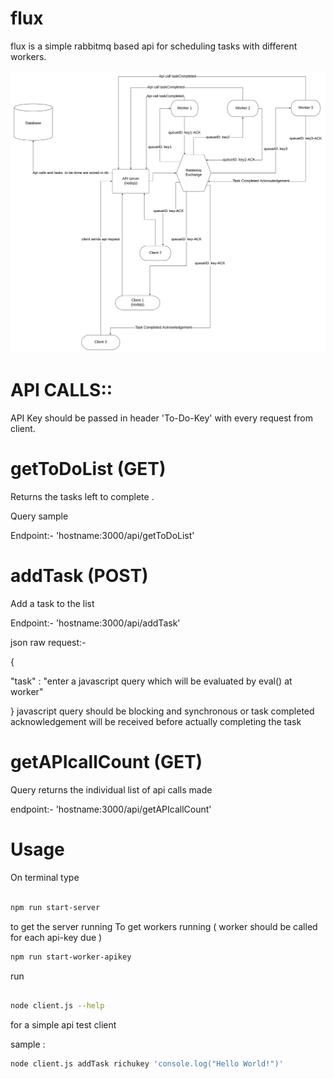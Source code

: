 
# flux

flux is a simple rabbitmq based api for scheduling tasks with different workers.

![flux architecture](https://raw.githubusercontent.com/richursa/flux/master/flux-architecture.jpeg)

# API CALLS::

API Key should be passed in header 'To-Do-Key' with every request from client.

# getToDoList (GET)

Returns the tasks left to complete .

Query sample

  

Endpoint:- 'hostname:3000/api/getToDoList'

  

# addTask (POST)

Add a task to the list

Endpoint:- 'hostname:3000/api/addTask'

json raw request:-

{

"task" : "enter a javascript query which will be evaluated by eval() at worker"

}
javascript query should be blocking and synchronous or task completed acknowledgement will be received before actually completing the task

  

# getAPIcallCount (GET)

Query returns the individual list of api calls made

endpoint:- 'hostname:3000/api/getAPIcallCount'

  

# Usage

On terminal type

```bash

npm run start-server
```

to get the server running
To get workers running ( worker should be called for each api-key due ) 
```bash
npm run start-worker-apikey
```

run 

```bash

node client.js --help

```
for a simple api test client

 sample :
 ```bash
 node client.js addTask richukey 'console.log("Hello World!")'
 ```
 
